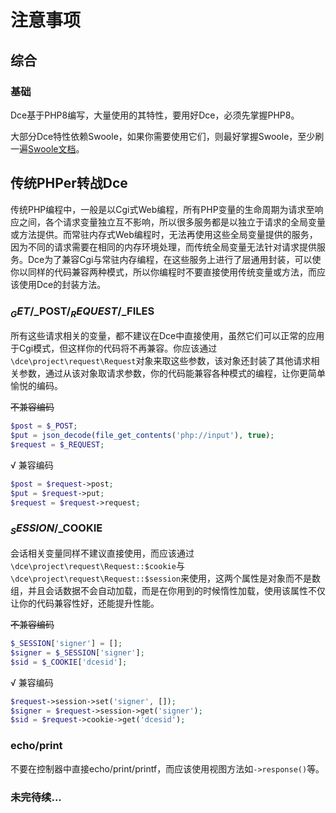 # 注意事项


## 综合

### 基础

Dce基于PHP8编写，大量使用的其特性，要用好Dce，必须先掌握PHP8。

大部分Dce特性依赖Swoole，如果你需要使用它们，则最好掌握Swoole，至少刷一遍[Swoole文档](/other/links.md#swoole)。


## 传统PHPer转战Dce

传统PHP编程中，一般是以Cgi式Web编程，所有PHP变量的生命周期为请求至响应之间，各个请求变量独立互不影响，所以很多服务都是以独立于请求的全局变量或方法提供。而常驻内存式Web编程时，无法再使用这些全局变量提供的服务，因为不同的请求需要在相同的内存环境处理，而传统全局变量无法针对请求提供服务。Dce为了兼容Cgi与常驻内存编程，在这些服务上进行了层通用封装，可以使你以同样的代码兼容两种模式，所以你编程时不要直接使用传统变量或方法，而应该使用Dce的封装方法。


### $_GET/$_POST/$_REQUEST/$_FILES

所有这些请求相关的变量，都不建议在Dce中直接使用，虽然它们可以正常的应用于Cgi模式，但这样你的代码将不再兼容。你应该通过`\dce\project\request\Request`对象来取这些参数，该对象还封装了其他请求相关参数，通过从该对象取请求参数，你的代码能兼容各种模式的编程，让你更简单愉悦的编码。

~~不兼容编码~~
``` php
$post = $_POST;
$put = json_decode(file_get_contents('php://input'), true);
$request = $_REQUEST;
```

√ 兼容编码
``` php
$post = $request->post;
$put = $request->put;
$request = $request->request;
```


### $_SESSION/$_COOKIE

会话相关变量同样不建议直接使用，而应该通过`\dce\project\request\Request::$cookie`与`\dce\project\request\Request::$session`来使用，这两个属性是对象而不是数组，并且会话数据不会自动加载，而是在你用到的时候惰性加载，使用该属性不仅让你的代码兼容性好，还能提升性能。

~~不兼容编码~~
``` php
$_SESSION['signer'] = [];
$signer = $_SESSION['signer'];
$sid = $_COOKIE['dcesid'];
```

√ 兼容编码
``` php
$request->session->set('signer', []);
$signer = $request->session->get('signer');
$sid = $request->cookie->get('dcesid');
```


### echo/print

不要在控制器中直接echo/print/printf，而应该使用视图方法如`->response()`等。


### 未完待续...